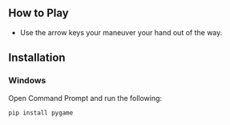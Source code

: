 ## How to Play

* Use the arrow keys your maneuver your hand out of the way.

## Installation

### Windows

Open Command Prompt and run the following:

```sh
pip install pygame
```
